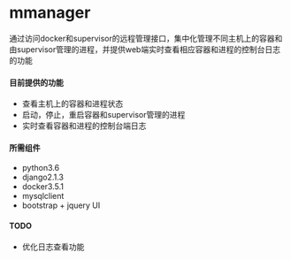 # mmanager

通过访问docker和supervisor的远程管理接口，集中化管理不同主机上的容器和由supervisor管理的进程，并提供web端实时查看相应容器和进程的控制台日志的功能

#### 目前提供的功能

- 查看主机上的容器和进程状态
- 启动，停止，重启容器和supervisor管理的进程
- 实时查看容器和进程的控制台端日志

#### 所需组件

- python3.6
- django2.1.3
- docker3.5.1
- mysqlclient
- bootstrap + jquery UI

#### TODO

- 优化日志查看功能